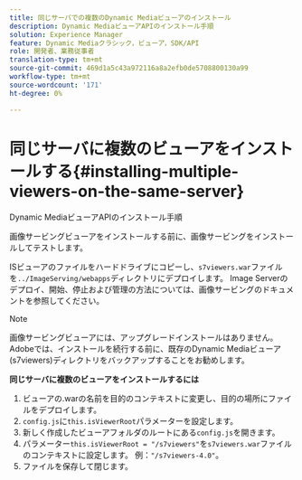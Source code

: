 ```yaml
---
title: 同じサーバでの複数のDynamic Mediaビューアのインストール
description: Dynamic MediaビューアAPIのインストール手順
solution: Experience Manager
feature: Dynamic Mediaクラシック，ビューア，SDK/API
role: 開発者、業務従事者
translation-type: tm+mt
source-git-commit: 469d1a5c43a972116a8a2efb0de5708800130a99
workflow-type: tm+mt
source-wordcount: '171'
ht-degree: 0%

---
```



# 同じサーバに複数のビューアをインストールする{#installing-multiple-viewers-on-the-same-server}

<!-- Updated January 13, 2021 from https://wiki.corp.adobe.com/pages/viewpage.action?spaceKey=scene7qa&title=s7Viewers%2C+S7SDK%2C+S7OnDemand+Release+Notes - Contact is Sasha -->

Dynamic MediaビューアAPIのインストール手順

画像サービングビューアをインストールする前に、画像サービングをインストールしてテストします。

ISビューアのファイルをハードドライブにコピーし、`s7viewers.war`ファイルを`../ImageServing/webapps`ディレクトリにデプロイします。 Image Serverのデプロイ、開始、停止および管理の方法については、画像サービングのドキュメントを参照してください。

>[!NOTE]
>
>画像サービングビューアには、アップグレードインストールはありません。 Adobeでは、インストールを続行する前に、既存のDynamic Mediaビューア(s7viewers)ディレクトリをバックアップすることをお勧めします。

**同じサーバに複数のビューアをインストールするには**

1. ビューアの.warの名前を目的のコンテキストに変更し、目的の場所にファイルをデプロイします。
1. `config.js`に`this.isViewerRoot`パラメーターを設定します。
1. 新しく作成したビューアフォルダのルートにある`config.js`を開きます。
1. パラメーター`this.isViewerRoot = "/s7viewers"`を`s7viewers.war`ファイルのコンテキストに設定します。 例：`"/s7viewers-4.0"`。
1. ファイルを保存して閉じます。
